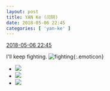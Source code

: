 ```yaml
---
layout: post
title: YAN Ke (闫钶)
date: 2018-05-06 22:45
categories: [ 'yan-ke' ]
---
```


<div class="weibo-info">
  <a href="https://weibo.com/6505423304/GfrCC2jkL">2018-05-06 22:45</a>
</div>

I'll keep fighting. ![fighting](https://img.t.sinajs.cn/t4/appstyle/expression/ext/normal/9f/2018new_jiayou_org.png){:.emoticon}

<!-- more -->

<ul class="weibo-pic-list-1">
  <li class="weibo-pic">
    <a href="https://wx2.sinaimg.cn/mw690/0076g5Mkgy1fr2049ky8uj30qo0zk436.jpg"><img src="https://wx2.sinaimg.cn/thumb150/0076g5Mkgy1fr2049ky8uj30qo0zk436.jpg"/></a>
  </li>
  <li class="weibo-pic">
    <a href="https://wx3.sinaimg.cn/mw690/0076g5Mkgy1fr2048mtifj30qo0zkn0w.jpg"><img src="https://wx3.sinaimg.cn/thumb150/0076g5Mkgy1fr2048mtifj30qo0zkn0w.jpg"/></a>
  </li>
  <li class="weibo-pic">
    <a href="https://wx3.sinaimg.cn/mw690/0076g5Mkgy1fr204ahjxxj30qo0zkgpd.jpg"><img src="https://wx3.sinaimg.cn/thumb150/0076g5Mkgy1fr204ahjxxj30qo0zkgpd.jpg"/></a>
  </li>
</ul>
